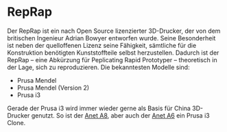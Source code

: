 # RepRap

Der RepRap ist ein nach Open Source lizenzierter 3D-Drucker, der von dem britischen Ingenieur Adrian Bowyer entworfen wurde. Seine Besonderheit ist neben der quelloffenen Lizenz seine Fähigkeit, sämtliche für die Konstruktion benötigten Kunststoffteile selbst herzustellen. Dadurch ist der RepRap – eine Abkürzung für Peplicating Rapid Prototyper – theoretisch in der Lage, sich zu reproduzieren. Die bekanntesten Modelle sind:

* Prusa Mendel
* Prusa Mendel (Version 2)
* Prusa i3

Gerade der Prusa i3 wird immer wieder gerne als Basis für China 3D-Drucker genutzt. So ist der [Anet A8](https://www.china-gadgets.de/3d-drucker-anet-a8-test/), aber auch der [Anet A6](https://www.china-gadgets.de/test-anet-a6-china-3d-drucker/) ein Prusa i3 Clone.
